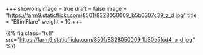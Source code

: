 +++
showonlyimage = true
draft = false
image = "https://farm9.staticflickr.com/8501/8328050009_b5b0307c39_z_d.jpg"
title = "Elfin Flare"
weight = 10
+++

{{% fig class="full" src="https://farm9.staticflickr.com/8501/8328050009_1b30e5fcd4_o_d.jpg" %}}
